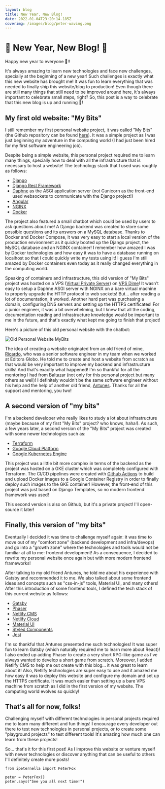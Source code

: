 ```yaml
---
layout: blog
title: New Year, New Blog!
date: 2022-01-04T23:20:14.185Z
coverimg: /images/blog/peter-waving.png
---
```

# 🎉 New Year, New Blog! 🍾

Happy new year to everyone 🎉!!

It's always amazing to learn new technologies and face new challenges, specially at the beginning of a new year! Such challenges is exactly what this new website has brought me! It was fun to learn everything that was needed to finally ship this website/blog to production! Even though there are still many things that still need to be improved around here, it's always important to celebrate small steps, right? So, this post is a way to celebrate that this new blog is up and running 🎉!

## My first old website: "My Bits"

I still remember my first personal website project, it was called "My Bits" (the Github repository can be found [here](https://github.com/ipeternella/mybits)). It was a simple project as I was just beginning my adventure in the computing world (I had just been hired for my first software engineering job).

Despite being a simple website, this personal project required me to learn many things, specially how to deal with all the infrastructure that is necessary to host a website! The technology stack that I used was roughly as follows:

* [Django](https://www.djangoproject.com/)
* [Django Rest Framework](https://www.django-rest-framework.org/)
* [Daphne](https://github.com/django/daphne) as the ASGI application server (not Gunicorn as the front-end used websockets to communicate with the Django project!)
* [Angular](https://angular.io/)
* [NGINX](https://www.djangoproject.com/)
* [Docker](https://www.docker.com/)

The project also featured a small chatbot which could be used by users to ask questions about me! A Django backend was created to store some possible questions and its answers on a MySQL database. Thanks to Docker and Docker Compose, it was very easy to start a local version of the production environment as it quickly booted up the Django project, the MySQL database and an NGINX container! I remember how amazed I was by Docker technologies and how easy it was to have a database running on localhost so that I could quickly write my tests using it! I guess I'm still amazed by Docker containers even today as it really changed everything in the computing world.

Speaking of containers and infrastructure, this old version of "My Bits" project was hosted on a VPS ([Virtual Private Server](https://en.wikipedia.org/wiki/Virtual_private_server)) on [VPS Dime](https://vpsdime.com/)! It wasn't easy to setup a Daphne ASGI server with NGINX on a bare virtual machine to properly upgrade the HTTP protocol to web sockets! But... after reading a lot of documentation, it worked. Another hard part was purchasing a domain, configuring DNS servers and setting up the HTTPS certificates! For a junior engineer, it was a bit overwhelming, but I knew that all the coding, documentation reading and infrastructure knowledge would be important to me in the future, and that's exactly what kept me going to finish that project!

Here's a picture of this old personal website with the chatbot:

![Old Personal Website MyBits](/images/blog/mybits_old.png "Old Personal Website My Bits")

The idea of creating a website originated from an old friend of mine, [Ricardo](https://github.com/ricardochaves), who was a senior software engineer in my team when we worked at Editora Globo. He told me to create and host a website from scratch as that would be very important to improve my backend and infrastructure skills! And that's exactly what happened! I'm so thankful for all the mentoring I had from Baltazar (not only for this personal project but many others as well)! I definitely wouldn't be the same software engineer without his help and the help of another old friend, [Antunes](https://github.com/willianantunes). Thanks for all the support and mentoring, you two!

## A second version of "my bits"

I'm a backend developer who really likes to study a lot about infrastructure (maybe because of my first "My Bits" project? who knows, haha!). As such, a few years later, a second version of the "My Bits" project was created with some newer technologies such as:

* [Terraform](https://www.terraform.io/)
* [Google Cloud Platform](https://cloud.google.com/)
* [Google Kubernetes Engine](https://cloud.google.com/kubernetes-engine/docs)

This project was a little bit more complex in terms of the backend as the project was hosted on a GKE cluster which was completely configured with Terraform. The CI/CD pipelines were created with [Github Actions](https://docs.github.com/en/actions) to build and upload Docker images to a Google Container Registry in order to finally deploy such images to the GKE container! However, the front-end of this project was just based on Django Templates, so no modern frontend framework was used!

This second version is also on Github, but it's a private project! I'll open-source it later!

## Finally, this version of "my bits"

Eventually I decided it was time to challenge myself again: it was time to move out of my "comfort zone" (backend development and infra/devops) and go into a "growth zone" where the technologies and tools would not be familiar at all to me: frontend development! As a consequence, I decided to rewrite my personal website once again but with more modern frontend frameworks!

After talking to my old friend Antunes, he told me about his experience with Gatsby and recommended it to me. We also talked about some frontend ideas and concepts such as "css-in-js" tools, Material UI, and many others! After this introduction of some frontend tools, I defined the tech stack of this current website as follows:

* [Gatsby](https://www.gatsbyjs.com/)
* [Phaser](https://phaser.io/)
* [Netlify CMS](https://www.netlifycms.org/)
* [Netlify Cloud](https://www.netlify.com/)
* [Material UI](https://mui.com/)
* [Styled Components](https://styled-components.com/)
* [Jest](https://jestjs.io/)

I'm so thankful that Antunes presented me such technologies! It was super fun to learn Gatsby (which naturally required me to learn more about React)! I also ended up adding Phaser to create a very short RPG-like game as I've always wanted to develop a short game from scratch. Moreover, I added Netlify CMS to help me out create with this blog... it was great to learn about it! Also, Netlify technologies are super easy to use and it amazed me how easy it was to deploy this website and configure my domain and set up the HTTPS certificate. It was much easier than setting up a bare VPS machine from scratch as I did in the first version of my website. The computing world evolves so quickly!

## That's all for now, folks!

Challenging myself with different technologies in personal projects required me to learn many different and fun things! I encourage every developer out there to test new technologies in personal projects, or to create some "playground projects" to test different tools! It's amazing how much one can learn from these projects!

So... that's it for this first post! As I improve this website or venture myself with newer technologies or discover anything that can be useful to others I'll definitely create more posts!

```python{numberLines:
from ipeternella import PeterFox

peter = PeterFox()
peter.says("See you all next time!")
```